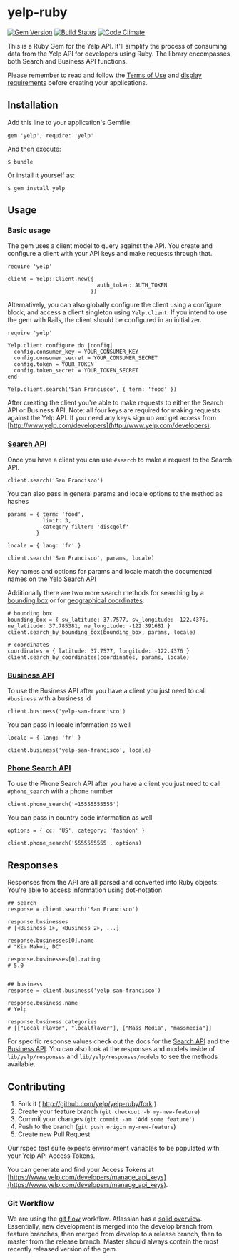 # yelp-ruby

[![Gem Version](https://badge.fury.io/rb/yelp.svg)](http://badge.fury.io/rb/yelp) [![Build Status](https://travis-ci.org/Yelp/yelp-ruby.svg)](https://travis-ci.org/Yelp/yelp-ruby) [![Code Climate](https://codeclimate.com/github/Yelp/yelp-ruby.svg)](https://codeclimate.com/github/Yelp/yelp-ruby)

This is a Ruby Gem for the Yelp API. It'll simplify the process of consuming data from the Yelp API for developers using Ruby. The library encompasses both Search and Business API functions.

Please remember to read and follow the [Terms of Use](http://www.yelp.com/developers/getting_started/api_terms) and [display requirements](https://www.yelp.com/developers/display_requirements) before creating your applications.

## Installation

Add this line to your application's Gemfile:

    gem 'yelp', require: 'yelp'

And then execute:

    $ bundle

Or install it yourself as:

    $ gem install yelp

## Usage

### Basic usage

The gem uses a client model to query against the API. You create and configure a client with your API keys and make requests through that.

```
require 'yelp'

client = Yelp::Client.new({ 
                            auth_token: AUTH_TOKEN
                          })
```

Alternatively, you can also globally configure the client using a configure
block, and access a client singleton using `Yelp.client`.  If you intend to
use the gem with Rails, the client should be configured in an initializer.

```
require 'yelp'

Yelp.client.configure do |config|
  config.consumer_key = YOUR_CONSUMER_KEY
  config.consumer_secret = YOUR_CONSUMER_SECRET
  config.token = YOUR_TOKEN
  config.token_secret = YOUR_TOKEN_SECRET
end

Yelp.client.search('San Francisco', { term: 'food' })
```

After creating the client you're able to make requests to either the Search API or Business API. Note: all four keys are required for making requests against the Yelp API. If you need any keys sign up and get access from [http://www.yelp.com/developers](http://www.yelp.com/developers).

### [Search API](http://www.yelp.com/developers/documentation/v2/search_api)

Once you have a client you can use ``#search`` to make a request to the Search API.

```
client.search('San Francisco')
```

You can also pass in general params and locale options to the method as hashes

```
params = { term: 'food',
           limit: 3,
           category_filter: 'discgolf'
         }

locale = { lang: 'fr' }

client.search('San Francisco', params, locale)
```

Key names and options for params and locale match the documented names on the [Yelp Search API](http://www.yelp.com/developers/documentation/v2/search_api)

Additionally there are two more search methods for searching by a [bounding box](http://www.yelp.com/developers/documentation/v2/search_api#searchGBB) or for [geographical coordinates](http://www.yelp.com/developers/documentation/v2/search_api#searchGC):

```
# bounding box
bounding_box = { sw_latitude: 37.7577, sw_longitude: -122.4376, ne_latitude: 37.785381, ne_longitude: -122.391681 }
client.search_by_bounding_box(bounding_box, params, locale)

# coordinates
coordinates = { latitude: 37.7577, longitude: -122.4376 }
client.search_by_coordinates(coordinates, params, locale)
```

### [Business API](http://www.yelp.com/developers/documentation/v2/business)

To use the Business API after you have a client you just need to call ``#business`` with a business id

```
client.business('yelp-san-francisco')
```

You can pass in locale information as well

```
locale = { lang: 'fr' }

client.business('yelp-san-francisco', locale)
```

### [Phone Search API](http://www.yelp.com/developers/documentation/v2/phone_search)

To use the Phone Search API after you have a client you just need to call ``#phone_search`` with a phone number

```
client.phone_search('+15555555555')
```

You can pass in country code information as well

```
options = { cc: 'US', category: 'fashion' }

client.phone_search('5555555555', options)
```

## Responses

Responses from the API are all parsed and converted into Ruby objects. You're able to access information using dot-notation

```
## search
response = client.search('San Francisco')

response.businesses
# [<Business 1>, <Business 2>, ...]

response.businesses[0].name
# "Kim Makoi, DC"

response.businesses[0].rating
# 5.0


## business
response = client.business('yelp-san-francisco')

response.business.name
# Yelp

response.business.categories
# [["Local Flavor", "localflavor"], ["Mass Media", "massmedia"]]
```

For specific response values check out the docs for the [Search API](http://www.yelp.com/developers/documentation/v2/search_api#rValue) and the [Business API](http://www.yelp.com/developers/documentation/v2/business#rValue). You can also look at the responses and models inside of `lib/yelp/responses` and `lib/yelp/responses/models` to see the methods available.

## Contributing

1. Fork it ( http://github.com/yelp/yelp-ruby/fork )
2. Create your feature branch (`git checkout -b my-new-feature`)
3. Commit your changes (`git commit -am 'Add some feature'`)
4. Push to the branch (`git push origin my-new-feature`)
5. Create new Pull Request

Our rspec test suite expects environment variables to be populated with your Yelp API Access Tokens.

You can generate and find your Access Tokens at [https://www.yelp.com/developers/manage_api_keys](https://www.yelp.com/developers/manage_api_keys).

### Git Workflow

We are using the [git flow](http://nvie.com/posts/a-successful-git-branching-model/)
workflow. Atlassian has a [solid overview](https://www.atlassian.com/git/workflows#!workflow-gitflow).
Essentially, new development is merged into the develop branch from feature
branches, then merged from develop to a release branch, then to master from
the release branch. Master should always contain the most recently released
version of the gem.
